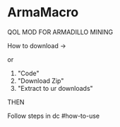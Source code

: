 # ArmaMacro
QOL MOD FOR ARMADILLO MINING

How to download -> 

or 

 1) "Code"
 2) "Download Zip"
 3) "Extract to ur downloads"
 
 THEN 

Follow steps in dc #how-to-use
